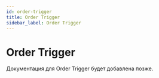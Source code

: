 ```yaml
---
id: order-trigger
title: Order Trigger
sidebar_label: Order Trigger
---
```


# Order Trigger

Документация для Order Trigger будет добавлена позже.
